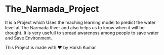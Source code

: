 # The_Narmada_Project
It is a Project which Uses the maching learning model to predict the water level at The Narmada River and also helps us to know when it will be drought.
It is very usefull to spread awareness among people to save water and Save Environment.

This Project is made with ❤️ by Harsh Kumar


